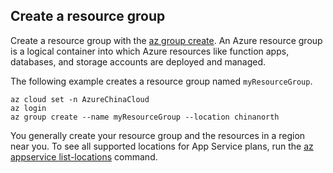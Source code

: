 ## Create a resource group

Create a resource group with the [az group create](/cli/group#az_group_create). An Azure resource group is a logical container into which Azure resources like function apps, databases, and storage accounts are deployed and managed.

The following example creates a resource group named `myResourceGroup`.  

```azurecli
az cloud set -n AzureChinaCloud
az login
az group create --name myResourceGroup --location chinanorth
```
You generally create your resource group and the resources in a region near you. To see all supported locations for App Service plans, run the [az appservice list-locations](/cli/appservice#az_appservice_list_locations) command.

